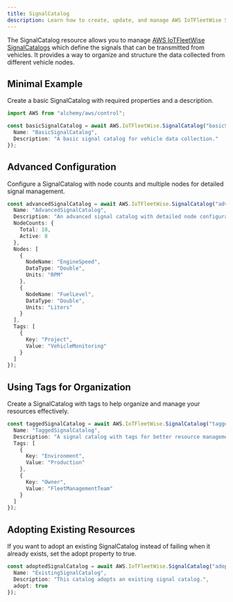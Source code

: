 ```yaml
---
title: SignalCatalog
description: Learn how to create, update, and manage AWS IoTFleetWise SignalCatalogs using Alchemy Cloud Control.
---
```


The SignalCatalog resource allows you to manage [AWS IoTFleetWise SignalCatalogs](https://docs.aws.amazon.com/iotfleetwise/latest/userguide/) which define the signals that can be transmitted from vehicles. It provides a way to organize and structure the data collected from different vehicle nodes.

## Minimal Example

Create a basic SignalCatalog with required properties and a description.

```ts
import AWS from "alchemy/aws/control";

const basicSignalCatalog = await AWS.IoTFleetWise.SignalCatalog("basicSignalCatalog", {
  Name: "BasicSignalCatalog",
  Description: "A basic signal catalog for vehicle data collection."
});
```

## Advanced Configuration

Configure a SignalCatalog with node counts and multiple nodes for detailed signal management.

```ts
const advancedSignalCatalog = await AWS.IoTFleetWise.SignalCatalog("advancedSignalCatalog", {
  Name: "AdvancedSignalCatalog",
  Description: "An advanced signal catalog with detailed node configurations.",
  NodeCounts: {
    Total: 10,
    Active: 8
  },
  Nodes: [
    {
      NodeName: "EngineSpeed",
      DataType: "Double",
      Units: "RPM"
    },
    {
      NodeName: "FuelLevel",
      DataType: "Double",
      Units: "Liters"
    }
  ],
  Tags: [
    {
      Key: "Project",
      Value: "VehicleMonitoring"
    }
  ]
});
```

## Using Tags for Organization

Create a SignalCatalog with tags to help organize and manage your resources effectively.

```ts
const taggedSignalCatalog = await AWS.IoTFleetWise.SignalCatalog("taggedSignalCatalog", {
  Name: "TaggedSignalCatalog",
  Description: "A signal catalog with tags for better resource management.",
  Tags: [
    {
      Key: "Environment",
      Value: "Production"
    },
    {
      Key: "Owner",
      Value: "FleetManagementTeam"
    }
  ]
});
```

## Adopting Existing Resources

If you want to adopt an existing SignalCatalog instead of failing when it already exists, set the adopt property to true.

```ts
const adoptedSignalCatalog = await AWS.IoTFleetWise.SignalCatalog("adoptedSignalCatalog", {
  Name: "ExistingSignalCatalog",
  Description: "This catalog adopts an existing signal catalog.",
  adopt: true
});
```